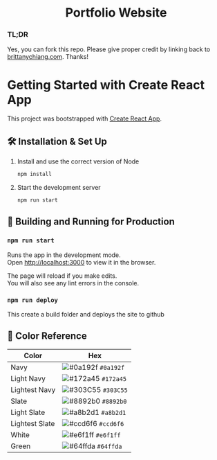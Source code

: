 <h1 align="center">
  Portfolio Website
</h1>

<!-- <div align="center">
  <img alt="Demo" src="https://github.com/rahul-agarwal070193/rahul-agarwal070193.github.io/blob/master/src/images/demo.png" />
</div> -->

### TL;DR

Yes, you can fork this repo. Please give proper credit by linking back to [brittanychiang.com](https://brittanychiang.com). Thanks!

# Getting Started with Create React App

This project was bootstrapped with [Create React App](https://github.com/facebook/create-react-app).

## 🛠 Installation & Set Up

1. Install and use the correct version of Node

   ```sh
   npm install
   ```

2. Start the development server

   ```sh
   npm run start
   ```

## 🚀 Building and Running for Production

### `npm run start`

Runs the app in the development mode.\
Open [http://localhost:3000](http://localhost:3000) to view it in the browser.

The page will reload if you make edits.\
You will also see any lint errors in the console.

### `npm run deploy`

This create a build folder and deploys the site to github

## 🎨 Color Reference

| Color          | Hex                                                                |
| -------------- | ------------------------------------------------------------------ |
| Navy           | ![#0a192f](https://via.placeholder.com/10/0a192f?text=+) `#0a192f` |
| Light Navy     | ![#172a45](https://via.placeholder.com/10/0a192f?text=+) `#172a45` |
| Lightest Navy  | ![#303C55](https://via.placeholder.com/10/303C55?text=+) `#303C55` |
| Slate          | ![#8892b0](https://via.placeholder.com/10/8892b0?text=+) `#8892b0` |
| Light Slate    | ![#a8b2d1](https://via.placeholder.com/10/a8b2d1?text=+) `#a8b2d1` |
| Lightest Slate | ![#ccd6f6](https://via.placeholder.com/10/ccd6f6?text=+) `#ccd6f6` |
| White          | ![#e6f1ff](https://via.placeholder.com/10/e6f1ff?text=+) `#e6f1ff` |
| Green          | ![#64ffda](https://via.placeholder.com/10/64ffda?text=+) `#64ffda` |
